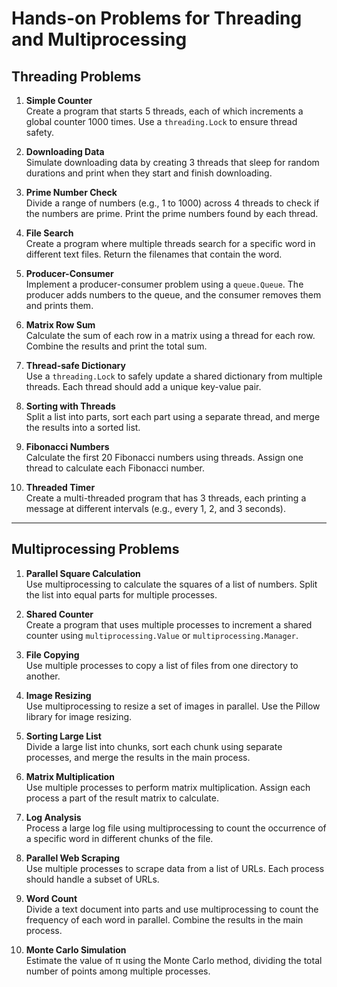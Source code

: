 # Hands-on Problems for Threading and Multiprocessing

## Threading Problems

1. **Simple Counter**  
   Create a program that starts 5 threads, each of which increments a global counter 1000 times. Use a `threading.Lock` to ensure thread safety.

2. **Downloading Data**  
   Simulate downloading data by creating 3 threads that sleep for random durations and print when they start and finish downloading.

3. **Prime Number Check**  
   Divide a range of numbers (e.g., 1 to 1000) across 4 threads to check if the numbers are prime. Print the prime numbers found by each thread.

4. **File Search**  
   Create a program where multiple threads search for a specific word in different text files. Return the filenames that contain the word.

5. **Producer-Consumer**  
   Implement a producer-consumer problem using a `queue.Queue`. The producer adds numbers to the queue, and the consumer removes them and prints them.

6. **Matrix Row Sum**  
   Calculate the sum of each row in a matrix using a thread for each row. Combine the results and print the total sum.

7. **Thread-safe Dictionary**  
   Use a `threading.Lock` to safely update a shared dictionary from multiple threads. Each thread should add a unique key-value pair.

8. **Sorting with Threads**  
   Split a list into parts, sort each part using a separate thread, and merge the results into a sorted list.

9. **Fibonacci Numbers**  
   Calculate the first 20 Fibonacci numbers using threads. Assign one thread to calculate each Fibonacci number.

10. **Threaded Timer**  
    Create a multi-threaded program that has 3 threads, each printing a message at different intervals (e.g., every 1, 2, and 3 seconds).

---

## Multiprocessing Problems

1. **Parallel Square Calculation**  
   Use multiprocessing to calculate the squares of a list of numbers. Split the list into equal parts for multiple processes.

2. **Shared Counter**  
   Create a program that uses multiple processes to increment a shared counter using `multiprocessing.Value` or `multiprocessing.Manager`.

3. **File Copying**  
   Use multiple processes to copy a list of files from one directory to another.

4. **Image Resizing**  
   Use multiprocessing to resize a set of images in parallel. Use the Pillow library for image resizing.

5. **Sorting Large List**  
   Divide a large list into chunks, sort each chunk using separate processes, and merge the results in the main process.

6. **Matrix Multiplication**  
   Use multiple processes to perform matrix multiplication. Assign each process a part of the result matrix to calculate.

7. **Log Analysis**  
   Process a large log file using multiprocessing to count the occurrence of a specific word in different chunks of the file.

8. **Parallel Web Scraping**  
   Use multiple processes to scrape data from a list of URLs. Each process should handle a subset of URLs.

9. **Word Count**  
   Divide a text document into parts and use multiprocessing to count the frequency of each word in parallel. Combine the results in the main process.

10. **Monte Carlo Simulation**  
    Estimate the value of π using the Monte Carlo method, dividing the total number of points among multiple processes.
